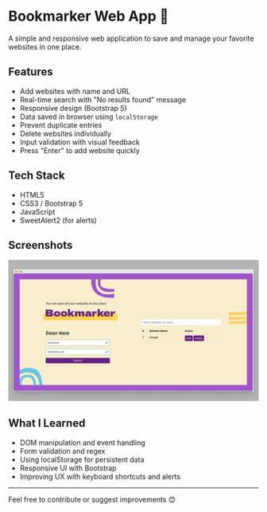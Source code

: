 # Bookmarker Web App 🚀

A simple and responsive web application to save and manage your favorite websites in one place.

##  Features

-  Add websites with name and URL
-  Real-time search with "No results found" message
-  Responsive design (Bootstrap 5)
-  Data saved in browser using `localStorage`
-  Prevent duplicate entries
-  Delete websites individually
-  Input validation with visual feedback
-  Press "Enter" to add website quickly

##  Tech Stack

- HTML5
- CSS3 / Bootstrap 5
- JavaScript
- SweetAlert2 (for alerts)

##  Screenshots

![screenshot](images/screenshot.png)

##  What I Learned

- DOM manipulation and event handling
- Form validation and regex
- Using localStorage for persistent data
- Responsive UI with Bootstrap
- Improving UX with keyboard shortcuts and alerts


---

Feel free to contribute or suggest improvements 😊
